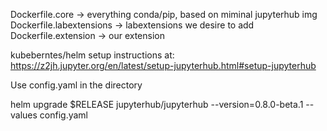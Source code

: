 Dockerfile.core -> everything conda/pip, based on miminal jupyterhub img
Dockerfile.labextensions -> labextensions we desire to add
Dockerfile.extension -> our extension

kubeberntes/helm setup instructions at: 
https://z2jh.jupyter.org/en/latest/setup-jupyterhub.html#setup-jupyterhub

Use config.yaml in the directory

helm upgrade $RELEASE jupyterhub/jupyterhub --version=0.8.0-beta.1 --values config.yaml
